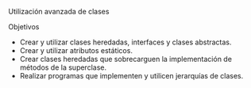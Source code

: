 Utilización avanzada de clases

Objetivos
-	Crear y utilizar clases heredadas, interfaces y clases abstractas.
-	Crear y utilizar atributos estáticos.
-	Crear clases heredadas que sobrecarguen la implementación de métodos de la superclase.
-	Realizar programas que implementen y utilicen jerarquías de clases.

